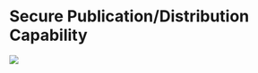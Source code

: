 # Secure Publication/Distribution Capability



<img align="top" src="https://github.com/ossf/toolbelt/blob/main/files/Toolbelt-secdistrib-cap.png">

